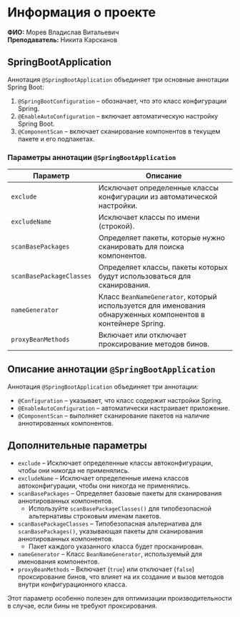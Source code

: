 # Информация о проекте

**ФИО:** Морев Владислав Витальевич  
**Преподаватель:** Никита Карсканов

## SpringBootApplication

Аннотация `@SpringBootApplication` объединяет три основные аннотации Spring Boot:

1. `@SpringBootConfiguration` – обозначает, что это класс конфигурации Spring.
2. `@EnableAutoConfiguration` – включает автоматическую настройку Spring Boot.
3. `@ComponentScan` – включает сканирование компонентов в текущем пакете и его подпакетах.

### **Параметры аннотации `@SpringBootApplication`**

| Параметр | Описание |
|----------|---------|
| `exclude` | Исключает определенные классы конфигурации из автоматической настройки. |
| `excludeName` | Исключает классы по имени (строкой). |
| `scanBasePackages` | Определяет пакеты, которые нужно сканировать для поиска компонентов. |
| `scanBasePackageClasses` | Определяет классы, пакеты которых будут использоваться для сканирования. |
| `nameGenerator` | Класс `BeanNameGenerator`, который используется для именования обнаруженных компонентов в контейнере Spring. |
| `proxyBeanMethods` | Включает или отключает проксирование методов бинов. |

## Описание аннотации `@SpringBootApplication`

Аннотация `@SpringBootApplication` объединяет три аннотации:

- `@Configuration` – указывает, что класс содержит настройки Spring.
- `@EnableAutoConfiguration` – автоматически настраивает приложение.
- `@ComponentScan` – выполняет сканирование пакетов на наличие аннотированных компонентов.

## Дополнительные параметры

- `exclude` – Исключает определенные классы автоконфигурации, чтобы они никогда не применялись.
- `excludeName` – Исключает определенные имена классов автоконфигурации, чтобы они никогда не применялись.
- `scanBasePackages` – Определяет базовые пакеты для сканирования аннотированных компонентов.
    - Используйте `scanBasePackageClasses()` для типобезопасной альтернативы строковым именам пакетов.
- `scanBasePackageClasses` – Типобезопасная альтернатива для `scanBasePackages()`, указывающая пакеты для сканирования аннотированных компонентов.
    - Пакет каждого указанного класса будет просканирован.
- `nameGenerator` – Класс `BeanNameGenerator`, используемый для именования компонентов.
- `proxyBeanMethods` – Включает (`true`) или отключает (`false`) проксирование бинов, что влияет на их создание и вызов методов внутри конфигурационного класса.

Этот параметр особенно полезен для оптимизации производительности в случае, если бины не требуют проксирования.

